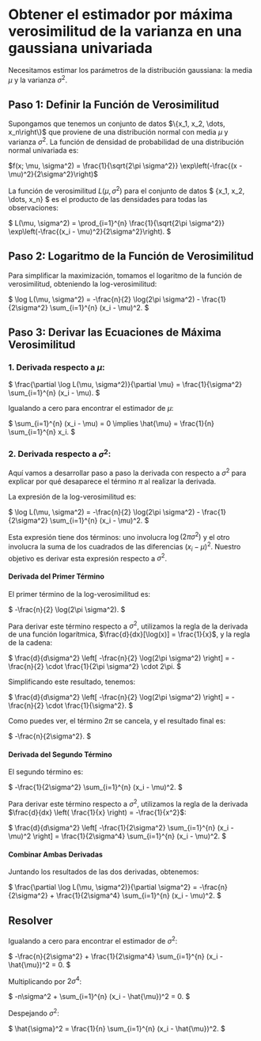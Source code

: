 
# Obtener el estimador por máxima verosimilitud de la varianza en una gaussiana univariada

Necesitamos estimar los parámetros de la distribución gaussiana: la media $\mu$ y la varianza $\sigma^2$. 

## Paso 1: Definir la Función de Verosimilitud

Supongamos que tenemos un conjunto de datos $\{x_1, x_2, \dots, x_n\right\}$ que proviene de una distribución normal con media $\mu$ y varianza $\sigma^2$. La función de densidad de probabilidad de una distribución normal univariada es:

$f(x; \mu, \sigma^2) = \frac{1}{\sqrt{2\pi \sigma^2}} \exp\left(-\frac{(x - \mu)^2}{2\sigma^2}\right)$

La función de verosimilitud $L(\mu, \sigma^2)$ para el conjunto de datos $ \{x_1, x_2, \dots, x_n\} $ es el producto de las densidades para todas las observaciones:

$
L(\mu, \sigma^2) = \prod_{i=1}^{n} \frac{1}{\sqrt{2\pi \sigma^2}} \exp\left(-\frac{(x_i - \mu)^2}{2\sigma^2}\right).
$

## Paso 2: Logaritmo de la Función de Verosimilitud

Para simplificar la maximización, tomamos el logaritmo de la función de verosimilitud, obteniendo la log-verosimilitud:

$
\log L(\mu, \sigma^2) = -\frac{n}{2} \log(2\pi \sigma^2) - \frac{1}{2\sigma^2} \sum_{i=1}^{n} (x_i - \mu)^2.
$

## Paso 3: Derivar las Ecuaciones de Máxima Verosimilitud

### 1. Derivada respecto a $\mu$:

$
\frac{\partial \log L(\mu, \sigma^2)}{\partial \mu} = \frac{1}{\sigma^2} \sum_{i=1}^{n} (x_i - \mu).
$

Igualando a cero para encontrar el estimador de $\mu$:

$
\sum_{i=1}^{n} (x_i - \mu) = 0 \implies \hat{\mu} = \frac{1}{n} \sum_{i=1}^{n} x_i.
$

### 2. Derivada respecto a $\sigma^2$:


Aquí vamos a desarrollar paso a paso la derivada con respecto a $\sigma^2$ para explicar por qué desaparece el término $\pi$ al realizar la derivada.

La expresión de la log-verosimilitud es:

$
\log L(\mu, \sigma^2) = -\frac{n}{2} \log(2\pi \sigma^2) - \frac{1}{2\sigma^2} \sum_{i=1}^{n} (x_i - \mu)^2.
$

Esta expresión tiene dos términos: uno involucra $\log(2\pi \sigma^2)$ y el otro involucra la suma de los cuadrados de las diferencias $(x_i - \mu)^2$. Nuestro objetivo es derivar esta expresión respecto a $\sigma^2$.

#### Derivada del Primer Término

El primer término de la log-verosimilitud es:

$
-\frac{n}{2} \log(2\pi \sigma^2).
$

Para derivar este término respecto a $\sigma^2$, utilizamos la regla de la derivada de una función logarítmica, $\frac{d}{dx}[\log(x)] = \frac{1}{x}$, y la regla de la cadena:

$
\frac{d}{d\sigma^2} \left[ -\frac{n}{2} \log(2\pi \sigma^2) \right] = -\frac{n}{2} \cdot \frac{1}{2\pi \sigma^2} \cdot 2\pi.
$

Simplificando este resultado, tenemos:

$
\frac{d}{d\sigma^2} \left[ -\frac{n}{2} \log(2\pi \sigma^2) \right] = -\frac{n}{2} \cdot \frac{1}{\sigma^2}.
$

Como puedes ver, el término $2\pi$ se cancela, y el resultado final es:

$
-\frac{n}{2\sigma^2}.
$

#### Derivada del Segundo Término

El segundo término es:

$
-\frac{1}{2\sigma^2} \sum_{i=1}^{n} (x_i - \mu)^2.
$

Para derivar este término respecto a $\sigma^2$, utilizamos la regla de la derivada $\frac{d}{dx} \left( \frac{1}{x} \right) = -\frac{1}{x^2}$:

$
\frac{d}{d\sigma^2} \left[ -\frac{1}{2\sigma^2} \sum_{i=1}^{n} (x_i - \mu)^2 \right] = \frac{1}{2\sigma^4} \sum_{i=1}^{n} (x_i - \mu)^2.
$

#### Combinar Ambas Derivadas

Juntando los resultados de las dos derivadas, obtenemos:

$
\frac{\partial \log L(\mu, \sigma^2)}{\partial \sigma^2} = -\frac{n}{2\sigma^2} + \frac{1}{2\sigma^4} \sum_{i=1}^{n} (x_i - \mu)^2.
$


## Resolver

Igualando a cero para encontrar el estimador de $\sigma^2$:

$
-\frac{n}{2\sigma^2} + \frac{1}{2\sigma^4} \sum_{i=1}^{n} (x_i - \hat{\mu})^2 = 0.
$

Multiplicando por $2\sigma^4$:

$
-n\sigma^2 + \sum_{i=1}^{n} (x_i - \hat{\mu})^2 = 0.
$

Despejando $\sigma^2$:

$
\hat{\sigma}^2 = \frac{1}{n} \sum_{i=1}^{n} (x_i - \hat{\mu})^2.
$
